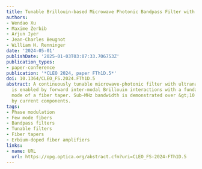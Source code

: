```yaml
---
title: Tunable Brillouin-based Microwave Photonic Bandpass Filter with sub-MHz Bandwidth
authors:
- Wendao Xu
- Maxime Zerbib
- Arjun Iyer
- Jean-Charles Beugnot
- William H. Renninger
date: '2024-05-01'
publishDate: '2025-01-03T03:07:33.706753Z'
publication_types:
- paper-conference
publication: '*CLEO 2024, paper FTh1D.5*'
doi: 10.1364/CLEO_FS.2024.FTh1D.5
abstract: A continuously tunable microwave-photonic filter with ultranarrow bandwidth
  is enabled by forward inter-modal Brillouin interactions with a fundamental acoustic
  mode of a fiber taper. Sub-MHz bandwidth is demonstrated over &gt;10 GHz, limited
  by current components.
tags:
- Phase modulation
- Few mode fibers
- Bandpass filters
- Tunable filters
- Fiber tapers
- Erbium-doped fiber amplifiers
links:
- name: URL
  url: https://opg.optica.org/abstract.cfm?uri=CLEO_FS-2024-FTh1D.5
---
```


